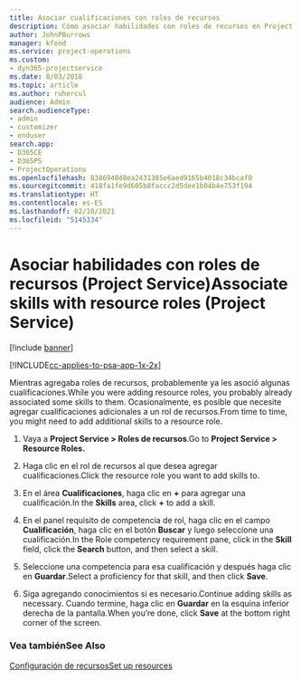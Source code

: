 ```yaml
---
title: Asociar cualificaciones con roles de recursos
description: Cómo asociar habilidades con roles de recursos en Project Service
author: JohnPBurrows
manager: kfend
ms.service: project-operations
ms.custom:
- dyn365-projectservice
ms.date: 8/03/2018
ms.topic: article
ms.author: ruhercul
audience: Admin
search.audienceType:
- admin
- customizer
- enduser
search.app:
- D365CE
- D365PS
- ProjectOperations
ms.openlocfilehash: 8386948d8ea2431385e6aed9165b4018c34bcaf0
ms.sourcegitcommit: 418fa1fe9d605b8faccc2d5dee1b04b4e753f194
ms.translationtype: HT
ms.contentlocale: es-ES
ms.lasthandoff: 02/10/2021
ms.locfileid: "5145334"
---
```

# <a name="associate-skills-with-resource-roles-project-service"></a><span data-ttu-id="3fa45-103">Asociar habilidades con roles de recursos (Project Service)</span><span class="sxs-lookup"><span data-stu-id="3fa45-103">Associate skills with resource roles (Project Service)</span></span>

[!include [banner](../includes/psa-now-project-operations.md)]

[!INCLUDE[cc-applies-to-psa-app-1x-2x](../includes/cc-applies-to-psa-app-1x-2x.md)]

<span data-ttu-id="3fa45-104">Mientras agregaba roles de recursos, probablemente ya les asoció algunas cualificaciones.</span><span class="sxs-lookup"><span data-stu-id="3fa45-104">While you were adding resource roles, you probably already associated some skills to them.</span></span> <span data-ttu-id="3fa45-105">Ocasionalmente, es posible que necesite agregar cualificaciones adicionales a un rol de recursos.</span><span class="sxs-lookup"><span data-stu-id="3fa45-105">From time to time, you might need to add additional skills to a resource role.</span></span>  
  
1.  <span data-ttu-id="3fa45-106">Vaya a **Project Service > Roles de recursos**.</span><span class="sxs-lookup"><span data-stu-id="3fa45-106">Go to **Project Service > Resource Roles.**</span></span>  
  
2.  <span data-ttu-id="3fa45-107">Haga clic en el rol de recursos al que desea agregar cualificaciones.</span><span class="sxs-lookup"><span data-stu-id="3fa45-107">Click the resource role you want to add skills to.</span></span>  
  
3.  <span data-ttu-id="3fa45-108">En el área **Cualificaciones**, haga clic en **+** para agregar una cualificación.</span><span class="sxs-lookup"><span data-stu-id="3fa45-108">In the **Skills** area, click **+** to add a skill.</span></span>  
  
4.  <span data-ttu-id="3fa45-109">En el panel requisito de competencia de rol, haga clic en el campo **Cualificación**, haga clic en el botón **Buscar** y luego seleccione una cualificación.</span><span class="sxs-lookup"><span data-stu-id="3fa45-109">In the Role competency requirement pane, click in the **Skill** field, click the **Search** button,  and then select a skill.</span></span>  
  
5.  <span data-ttu-id="3fa45-110">Seleccione una competencia para esa cualificación y después haga clic en **Guardar**.</span><span class="sxs-lookup"><span data-stu-id="3fa45-110">Select a proficiency for that skill, and then click **Save**.</span></span>  
  
6.  <span data-ttu-id="3fa45-111">Siga agregando conocimientos si es necesario.</span><span class="sxs-lookup"><span data-stu-id="3fa45-111">Continue adding skills as necessary.</span></span> <span data-ttu-id="3fa45-112">Cuando termine, haga clic en **Guardar** en la esquina inferior derecha de la pantalla.</span><span class="sxs-lookup"><span data-stu-id="3fa45-112">When you’re done, click **Save** at the bottom right corner of the screen.</span></span>  
  
### <a name="see-also"></a><span data-ttu-id="3fa45-113">Vea también</span><span class="sxs-lookup"><span data-stu-id="3fa45-113">See Also</span></span>  
 [<span data-ttu-id="3fa45-114">Configuración de recursos</span><span class="sxs-lookup"><span data-stu-id="3fa45-114">Set up resources</span></span>](../psa/set-up-resources.md)

